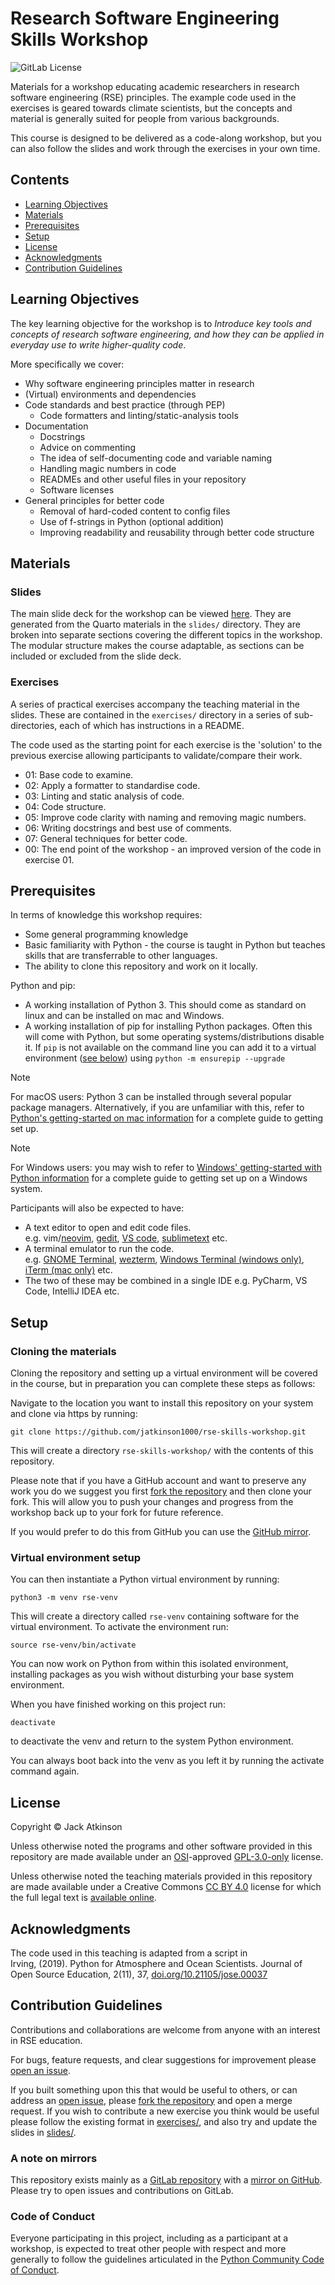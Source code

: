 # Research Software Engineering Skills Workshop

![GitLab License](https://img.shields.io/gitlab/license/jatkinson1000%2Frse-skills-workshop)

Materials for a workshop educating academic researchers in research software
engineering (RSE) principles.
The example code used in the exercises is geared towards climate scientists,
but the concepts and material is generally suited for people from various backgrounds.

This course is designed to be delivered as a code-along workshop, but you can also follow
the slides and work through the exercises in your own time.


## Contents

- [Learning Objectives](#learning-objectives)
- [Materials](#materials)
- [Prerequisites](#prerequisites)
- [Setup](#setup)
- [License](#license)
- [Acknowledgments](#acknowledgments)
- [Contribution Guidelines](#contribution-guidelines)


## Learning Objectives

The key learning objective for the workshop is to _Introduce key tools and concepts of
research software engineering, and how they can be applied in everyday use to write
higher-quality code_.

More specifically we cover:

- Why software engineering principles matter in research
- (Virtual) environments and dependencies
- Code standards and best practice (through PEP)
  - Code formatters and linting/static-analysis tools
- Documentation
  - Docstrings
  - Advice on commenting
  - The idea of self-documenting code and variable naming
  - Handling magic numbers in code
  - READMEs and other useful files in your repository
  - Software licenses
- General principles for better code
  - Removal of hard-coded content to config files
  - Use of f-strings in Python (optional addition)
  - Improving readability and reusability through better code structure


## Materials

### Slides

The main slide deck for the workshop can be viewed [here](https://jatkinson1000.github.io/rse-skills-workshop).
They are generated from the Quarto materials in the `slides/` directory.
They are broken into separate sections covering the different topics in the workshop.
The modular structure makes the course adaptable, as sections can be included or excluded from the slide deck.

### Exercises

A series of practical exercises accompany the teaching material in the slides.
These are contained in the `exercises/` directory in a series of sub-directories,
each of which has instructions in a README.

The code used as the starting point for each exercise is the 'solution' to the
previous exercise allowing participants to validate/compare their work.

- 01: Base code to examine.
- 02: Apply a formatter to standardise code.
- 03: Linting and static analysis of code.
- 04: Code structure.
- 05: Improve code clarity with naming and removing magic numbers.
- 06: Writing docstrings and best use of comments.
- 07: General techniques for better code.
- 00: The end point of the workshop - an improved version of the code in exercise 01.


## Prerequisites

In terms of knowledge this workshop requires:

- Some general programming knowledge
- Basic familiarity with Python - the course is taught in Python but teaches skills that are transferrable to other languages.
- The ability to clone this repository and work on it locally.

Python and pip:

- A working installation of Python 3.
  This should come as standard on linux and can be installed on mac and Windows.
- A working installation of pip for installing Python packages.
  Often this will come with Python, but some operating systems/distributions disable it.
  If `pip` is not available on the command line you can add it to a virtual environment
  ([see below](#virtual-environment-setup)) using `python -m ensurepip --upgrade`

> [!NOTE]
> For macOS users: Python 3 can be installed through several popular package managers.
> Alternatively, if you are unfamiliar with this, refer to
> [Python's getting-started on mac information](https://docs.python.org/3/using/mac.html)
> for a complete guide to getting set up.

> [!NOTE]
> For Windows users: you may wish to refer to
> [Windows' getting-started with Python information](https://learn.microsoft.com/en-us/windows/python/beginners)
> for a complete guide to getting set up on a Windows system.

Participants will also be expected to have:

- A text editor to open and edit code files.\
   e.g. vim/[neovim](https://neovim.io/), [gedit](https://gedit.en.softonic.com/), [VS code](https://code.visualstudio.com/), [sublimetext](https://www.sublimetext.com/) etc.
- A terminal emulator to run the code.\
  e.g. [GNOME Terminal](https://help.gnome.org/users/gnome-terminal/stable/), [wezterm](https://wezfurlong.org/wezterm/index.html), [Windows Terminal (windows only)](https://learn.microsoft.com/en-us/windows/terminal/), [iTerm (mac only)](https://iterm2.com/) etc.
- The two of these may be combined in a single IDE e.g. PyCharm, VS Code, IntelliJ IDEA etc.


## Setup

### Cloning the materials

Cloning the repository and setting up a virtual environment will be covered in the course,
but in preparation you can complete these steps as follows:

Navigate to the location you want to install this repository on your system and clone
via https by running:
```
git clone https://github.com/jatkinson1000/rse-skills-workshop.git
```
This will create a directory `rse-skills-workshop/` with the contents of this repository.

Please note that if you have a GitHub account and want to preserve any work you do
we suggest you first [fork the repository](https://github.com/Cambridge-ICCS/rse-skills-workshop/fork) 
and then clone your fork.
This will allow you to push your changes and progress from the workshop back up to your
fork for future reference.

If you would prefer to do this from GitHub you can use the [GitHub mirror](https://gitlab.com/jatkinson1000/rse-skills-workshop).

### Virtual environment setup

You can then instantiate a Python virtual environment by running:
```
python3 -m venv rse-venv
```
This will create a directory called `rse-venv` containing software for the virtual environment.
To activate the environment run:
```
source rse-venv/bin/activate
```
You can now work on Python from within this isolated environment, installing packages
as you wish without disturbing your base system environment.

When you have finished working on this project run:
```
deactivate
```
to deactivate the venv and return to the system Python environment.

You can always boot back into the venv as you left it by running the activate command again.


## License

Copyright &copy; Jack Atkinson

Unless otherwise noted the programs and other software provided in this repository are
made available under an [OSI](https://opensource.org/)-approved
[GPL-3.0-only](https://opensource.org/license/gpl-3-0/) license.

Unless otherwise noted the teaching materials provided in this repository are
made available under a Creative Commons [CC BY 4.0](https://creativecommons.org/licenses/by/4.0/)
license for which the full legal text is [available online](https://creativecommons.org/licenses/by/4.0/legalcode).


## Acknowledgments

The code used in this teaching is adapted from a script in\
Irving, (2019). Python for Atmosphere and Ocean Scientists.
Journal of Open Source Education, 2(11), 37,
[doi.org/10.21105/jose.00037](https://doi.org/10.21105/jose.00037)


## Contribution Guidelines

Contributions and collaborations are welcome from anyone with an
interest in RSE education.

For bugs, feature requests, and clear suggestions for improvement please
[open an issue](https://gitlab.com/jatkinson1000/rse-skills-workshop/-/issues).

If you built something upon this that would be useful to others, or can
address an [open issue](https://gitlab.com/jatkinson1000/rse-skills-workshop/-/issues),
please [fork the repository](https://gitlab.com/jatkinson1000/rse-skills-workshop/-/forks/new)
and open a merge request.
If you wish to contribute a new exercise you think would be useful please follow the
existing format in [exercises/](exercises/), and also try and update the slides in
[slides/](slides/).


### A note on mirrors

This repository exists mainly as a
[GitLab repository](https://gitlab.com/jatkinson1000/rse-skills-workshop)
with a [mirror on GitHub](https://github.com/jatkinson1000/rse-skills-workshop).\
Please try to open issues and contributions on GitLab.


### Code of Conduct

Everyone participating in this project, including as a participant at a workshop,
is expected to treat other people with respect and more generally to follow
the guidelines articulated in the
[Python Community Code of Conduct](https://www.python.org/psf/codeofconduct/).
